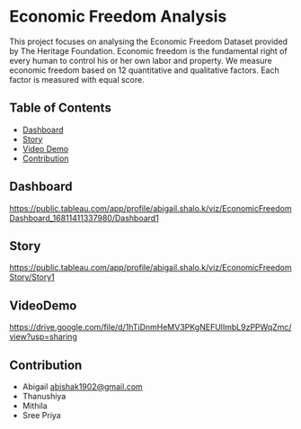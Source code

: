 # Economic Freedom Analysis 
This project focuses on analysing the Economic Freedom Dataset provided by The Heritage Foundation. Economic freedom is the fundamental right of every human to control his or her own labor and property. We measure economic freedom based on 12 quantitative and qualitative factors. Each factor is measured with equal score.

## Table of Contents

- [Dashboard](#dashboard)
- [Story](#story)
- [Video Demo](#videodemo)
- [Contribution](#contribution)

## Dashboard
https://public.tableau.com/app/profile/abigail.shalo.k/viz/EconomicFreedomDashboard_16811411337980/Dashboard1

## Story
https://public.tableau.com/app/profile/abigail.shalo.k/viz/EconomicFreedomStory/Story1

## VideoDemo
https://drive.google.com/file/d/1hTiDnmHeMV3PKgNEFUlImbL9zPPWqZmc/view?usp=sharing

## Contribution
- Abigail abishak1902@gmail.com
- Thanushiya
- Mithila
- Sree Priya
